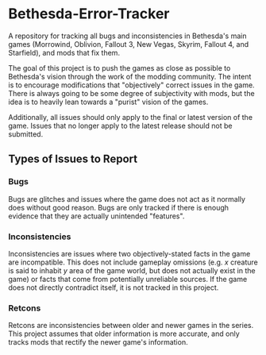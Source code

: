 # Bethesda-Error-Tracker
A repository for tracking all bugs and inconsistencies in Bethesda's main games (Morrowind, Oblivion, Fallout 3, New Vegas, Skyrim, Fallout 4, and Starfield), and mods that fix them.

The goal of this project is to push the games as close as possible to Bethesda's vision through the work of the modding community. The intent is to encourage modifications that "objectively" correct issues in the game. There is always going to be some degree of subjectivity with mods, but the idea is to heavily lean towards a "purist" vision of the games.

Additionally, all issues should only apply to the final or latest version of the game. Issues that no longer apply to the latest release should not be submitted.

## Types of Issues to Report
### Bugs
Bugs are glitches and issues where the game does not act as it normally does without good reason. Bugs are only tracked if there is enough evidence that they are actually unintended "features".
### Inconsistencies
Inconsistencies are issues where two objectively-stated facts in the game are incompatible. This does not include gameplay omissions (e.g. *x* creature is said to inhabit *y* area of the game world, but does not actually exist in the game) or facts that come from potentially unreliable sources. If the game does not directly contradict itself, it is not tracked in this project.
### Retcons
Retcons are inconsistencies between older and newer games in the series. This project assumes that older information is more accurate, and only tracks mods that rectify the newer game's information.
